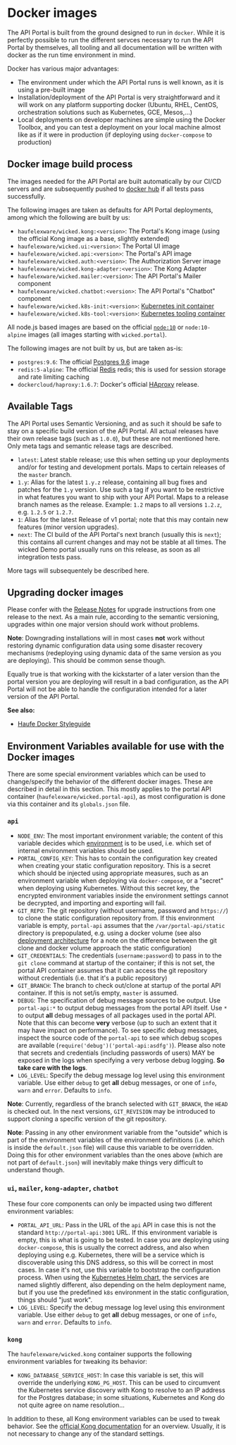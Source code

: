 # Docker images

The API Portal is built from the ground designed to run in `docker`. While it is perfectly possible to run the different servces necessary to run the API Portal by themselves, all tooling and all documentation will be written with docker as the run time environment in mind.

Docker has various major advantages:

* The environment under which the API Portal runs is well known, as it is using a pre-built image
* Installation/deployment of the API Portal is very straightforward and it will work on any platform supporting docker (Ubuntu, RHEL, CentOS, orchestration solutions such as Kubernetes, GCE, Mesos,...)
* Local deployments on developer machines are simple using the Docker Toolbox, and you can test a deployment on your local machine almost like as if it were in production (if deploying using `docker-compose` to production)

## Docker image build process

The images needed for the API Portal are built automatically by our CI/CD servers and are subsequently pushed to [docker hub](https://hub.docker.com) if all tests pass successfully.

The following images are taken as defaults for API Portal deployments, among which the following are built by us:

* `haufelexware/wicked.kong:<version>`: The Portal's Kong image (using the official Kong image as a base, slightly extended)
* `haufelexware/wicked.ui:<version>`: The Portal UI image
* `haufelexware/wicked.api:<version>`: The Portal's API image
* `haufelexware/wicked.auth:<version>`: The Authorization Server image
* `haufelexware/wicked.kong-adapter:<version>`: The Kong Adapter
* `haufelexware/wicked.mailer:<version>`: The API Portal's Mailer component
* `haufelexware/wicked.chatbot:<version>`: The API Portal's "Chatbot" component
* `haufelexware/wicked.k8s-init:<version>`: [Kubernetes init container](../src/k8s-init)
* `haufelexware/wicked.k8s-tool:<version>`: [Kubernetes tooling container](../src/k8s-tool)

All node.js based images are based on the official [`node:10`](https://hub.docker.com/_/node/) or `node:10-alpine` images (all images starting with `wicked.portal`).

The following images are not built by us, but are taken as-is:

* `postgres:9.6`: The official [Postgres 9.6](https://hub.docker.com/_/postgres/) image
* `redis:5-alpine`: The official [Redis](https://hub.docker.com/_/redis) redis; this is used for session storage and rate limiting caching
* `dockercloud/haproxy:1.6.7`: Docker's official [HAproxy](https://hub.docker.com/r/dockercloud/haproxy/) release.

## Available Tags

The API Portal uses Semantic Versioning, and as such it should be safe to stay on a specific build version of the API Portal. All actual releases have their own release tags (such as `1.0.0`), but these are not mentioned here. Only meta tags and semantic release tags are described. 

* `latest`: Latest stable release; use this when setting up your deployments and/or for testing and development portals. Maps to certain releases of the `master` branch.
* `1.y`: Alias for the latest `1.y.z` release, containing all bug fixes and patches for the `1.y` version. Use such a tag if you want to be restrictive in what features you want to ship with your API Portal. Maps to a release branch names as the release. Example: `1.2` maps to all versions `1.2.z`, e.g. `1.2.5` or `1.2.7`.
* `1`: Alias for the latest Release of v1 portal; note that this may contain new features (minor version upgrades).
* `next`: The CI build of the API Portal's next branch (usually this is `next`); this contains all current changes and may not be stable at all times. The wicked Demo portal usually runs on this release, as soon as all integration tests pass.

More tags will subsequentely be described here.

## Upgrading docker images

Please confer with the [Release Notes](release-notes.md) for upgrade instructions from one release to the next. As a main rule, according to the semantic versioning, upgrades within one major version should work without problems.

**Note**: Downgrading installations will in most cases **not** work without restoring dynamic configuration data using some disaster recovery mechanisms (redeploying using dynamic data of the same version as you are deploying). This should be common sense though.

Equally true is that working with the kickstarter of a later version than the portal version you are deploying will result in a bad configuration, as the API Portal will not be able to handle the configuration intended for a later version of the API Portal.

**See also:**

* [Haufe Docker Styleguide](https://github.com/Haufe-Lexware/docker-style-guide)

## Environment Variables available for use with the Docker images

There are some special environment variables which can be used to change/specify the behavior of the different docker images. These are described in detail in this section. This mostly applies to the portal API container (`haufelexware/wicked.portal-api`), as most configuration is done via this container and its `globals.json` file.

### `api`

* `NODE_ENV`: The most important environment variable; the content of this variable decides which [environment](deployment-environments.md) is to be used, i.e. which set of internal environment variables should be used.
* `PORTAL_CONFIG_KEY`: This has to contain the configuration key created when creating your static configuration repository. This is a secret which should be injected using appropriate measures, such as an environment variable when deploying via `docker-compose`, or a "secret" when deploying using Kubernetes. Without this secret key, the encrypted environment variables inside the environment settings cannot be decrypted, and importing and exporting will fail.
* `GIT_REPO`: The git repository (without username, password and `https://`) to clone the static configuration repository from. If this environment variable is empty, `portal-api` assumes that the `/var/portal-api/static` directory is prepopulated, e.g. using a docker volume (see also [deployment architecture](deployment-architecture.md) for a note on the difference between the git clone and docker volume approach the static configuration)
* `GIT_CREDENTIALS`: The credentials (`username:password`) to pass in to the `git clone` command at startup of the container; if this is not set, the portal API container assumes that it can access the git repository without credentials (i.e. that it's a public repository)
* `GIT_BRANCH`: The branch to check out/clone at startup of the portal API container. If this is not set/is empty, `master` is assumed.
* `DEBUG`: The specification of debug message sources to be output. Use `portal-api:*` to output debug messages from the portal API itself. Use `*` to output **all** debug messages of all packages used in the portal API. Note that this can become **very** verbose (up to such an extent that it may have impact on performance). To see specific debug messages, inspect the source code of the `portal-api` to see which debug scopes are available (`require('debug')('portal-api:asdfg')`). Please also note that secrets and credentials (including passwords of users) MAY be exposed in the logs when specifying a very verbose debug logging. **So take care with the logs**.
* `LOG_LEVEL`: Specify the debug message log level using this environment variable. Use either `debug` to get **all** debug messages, or one of `info`, `warn` and `error`. Defaults to `info`.

**Note**: Currently, regardless of the branch selected with `GIT_BRANCH`, the `HEAD` is checked out. In the next versions, `GIT_REVISION` may be introduced to support cloning a specific version of the git repository.

**Note**: Passing in any other environment variable from the "outside" which is part of the environment variables of the environment definitions (i.e. which is inside the `default.json` file) will cause this variable to be overridden. Doing this for other environment variables than the ones above (which are not part of `default.json`) will inevitably make things very difficult to understand though.

### `ui`, `mailer`, `kong-adapter`, `chatbot`

These four core components can only be impacted using two different environment variables:

* `PORTAL_API_URL`: Pass in the URL of the `api` API in case this is not the standard `http://portal-api:3001` URL. If this environment variable is empty, this is what is going to be tested. In case you are deploying using `docker-compose`, this is usually the correct address, and also when deploying using e.g. Kubernetes, there will be a service which is discoverable using this DNS address, so this will be correct in most cases. In case it's not, use this variable to bootstrap the configuration process. When using the [Kubernetes Helm chart](../wicked/README.md), the services are named slightly different, also depending on the helm deployment name, but if you use the predefined `k8s` environment in the static configuration, things should "just work".
* `LOG_LEVEL`: Specify the debug message log level using this environment variable. Use either `debug` to get **all** debug messages, or one of `info`, `warn` and `error`. Defaults to `info`.

### `kong`

The `haufelexware/wicked.kong` container supports the following environment variables for tweaking its behavior:

* `KONG_DATABASE_SERVICE_HOST`: In case this variable is set, this will override the underlying `KONG_PG_HOST`. This can be used to circumvent the Kubernetes service discovery with Kong to resolve to an IP address for the Postgres database; in some situations, Kubernetes and Kong do not quite agree on name resolution...

In addition to these, all Kong environment variables can be used to tweak behavior. See the [official Kong documentation](https://getkong.org/docs/0.9.x/configuration/) for an overview. Usually, it is not necessary to change any of the standard settings.
